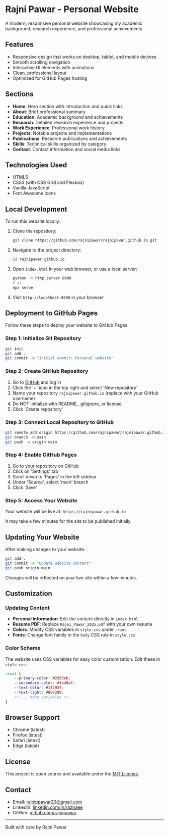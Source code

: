 # Rajni Pawar - Personal Website

A modern, responsive personal website showcasing my academic background, research experience, and professional achievements.

## Features

- Responsive design that works on desktop, tablet, and mobile devices
- Smooth scrolling navigation
- Interactive UI elements with animations
- Clean, professional layout
- Optimized for GitHub Pages hosting

## Sections

- **Home**: Hero section with introduction and quick links
- **About**: Brief professional summary
- **Education**: Academic background and achievements
- **Research**: Detailed research experience and projects
- **Work Experience**: Professional work history
- **Projects**: Notable projects and implementations
- **Publications**: Research publications and achievements
- **Skills**: Technical skills organized by category
- **Contact**: Contact information and social media links

## Technologies Used

- HTML5
- CSS3 (with CSS Grid and Flexbox)
- Vanilla JavaScript
- Font Awesome Icons

## Local Development

To run this website locally:

1. Clone the repository:
   ```bash
   git clone https://github.com/rajnipawar/rajnipawar.github.io.git
   ```

2. Navigate to the project directory:
   ```bash
   cd rajnipawar.github.io
   ```

3. Open `index.html` in your web browser, or use a local server:
   ```bash
   python -m http.server 8000
   # or
   npx serve
   ```

4. Visit `http://localhost:8000` in your browser

## Deployment to GitHub Pages

Follow these steps to deploy your website to GitHub Pages:

### Step 1: Initialize Git Repository

```bash
git init
git add .
git commit -m "Initial commit: Personal website"
```

### Step 2: Create GitHub Repository

1. Go to [GitHub](https://github.com) and log in
2. Click the '+' icon in the top right and select 'New repository'
3. Name your repository `rajnipawar.github.io` (replace with your GitHub username)
4. Do NOT initialize with README, .gitignore, or license
5. Click 'Create repository'

### Step 3: Connect Local Repository to GitHub

```bash
git remote add origin https://github.com/rajnipawar/rajnipawar.github.io.git
git branch -M main
git push -u origin main
```

### Step 4: Enable GitHub Pages

1. Go to your repository on GitHub
2. Click on 'Settings' tab
3. Scroll down to 'Pages' in the left sidebar
4. Under 'Source', select 'main' branch
5. Click 'Save'

### Step 5: Access Your Website

Your website will be live at: `https://rajnipawar.github.io`

It may take a few minutes for the site to be published initially.

## Updating Your Website

After making changes to your website:

```bash
git add .
git commit -m "Update website content"
git push origin main
```

Changes will be reflected on your live site within a few minutes.

## Customization

### Updating Content

- **Personal Information**: Edit the content directly in `index.html`
- **Resume PDF**: Replace `Rajni_Pawar_2025.pdf` with your own resume
- **Colors**: Modify CSS variables in `style.css` under `:root`
- **Fonts**: Change font family in the `body` CSS rule in `style.css`

### Color Scheme

The website uses CSS variables for easy color customization. Edit these in `style.css`:

```css
:root {
    --primary-color: #2563eb;
    --secondary-color: #1e40af;
    --text-color: #1f2937;
    --text-light: #6b7280;
    /* ... more variables */
}
```

## Browser Support

- Chrome (latest)
- Firefox (latest)
- Safari (latest)
- Edge (latest)

## License

This project is open source and available under the [MIT License](LICENSE).

## Contact

- Email: rajnippawar20@gmail.com
- LinkedIn: [linkedin.com/in/raznaee](https://linkedin.com/in/raznaee)
- GitHub: [github.com/rajnipawar](https://github.com/rajnipawar)

---

Built with care by Rajni Pawar

